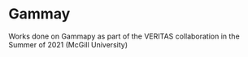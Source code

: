 # Gammay
Works done on Gammapy as part of the VERITAS collaboration in the Summer of 2021 (McGill University)
